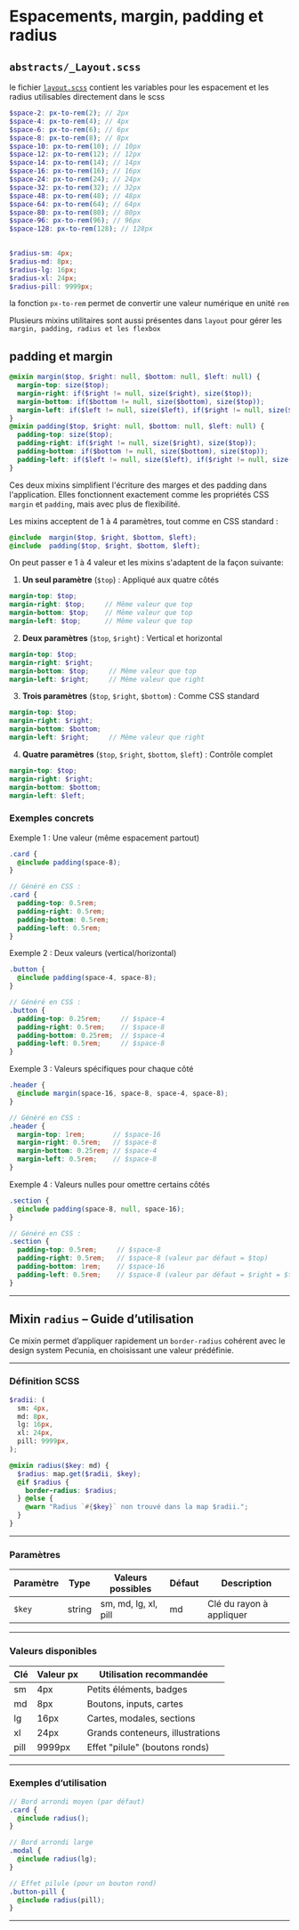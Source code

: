# Espacements, margin, padding et radius

## `abstracts/_Layout.scss`

le fichier [`layout.scss`](https://github.com/Pecunia-App/pecunia-front/blob/dev/src/styles/abstracts/_layout.scss) contient les variables pour les espacement et les radius utilisables directement dans le scss

```scss
$space-2: px-to-rem(2); // 2px
$space-4: px-to-rem(4); // 4px
$space-6: px-to-rem(6); // 6px
$space-8: px-to-rem(8); // 8px
$space-10: px-to-rem(10); // 10px
$space-12: px-to-rem(12); // 12px
$space-14: px-to-rem(14); // 14px
$space-16: px-to-rem(16); // 16px
$space-24: px-to-rem(24); // 24px
$space-32: px-to-rem(32); // 32px
$space-48: px-to-rem(48); // 48px
$space-64: px-to-rem(64); // 64px
$space-80: px-to-rem(80); // 80px
$space-96: px-to-rem(96); // 96px
$space-128: px-to-rem(128); // 128px

  
$radius-sm: 4px;
$radius-md: 8px;
$radius-lg: 16px;
$radius-xl: 24px;
$radius-pill: 9999px;
```

la fonction `px-to-rem` permet de convertir une valeur numérique en unité `rem`

Plusieurs mixins utilitaires sont aussi présentes dans `layout` pour gérer les `margin, padding, radius et les flexbox`

## padding et margin

```scss
@mixin margin($top, $right: null, $bottom: null, $left: null) {
  margin-top: size($top);
  margin-right: if($right != null, size($right), size($top));
  margin-bottom: if($bottom != null, size($bottom), size($top));
  margin-left: if($left != null, size($left), if($right != null, size($right), size($top)));
}
@mixin padding($top, $right: null, $bottom: null, $left: null) {
  padding-top: size($top);
  padding-right: if($right != null, size($right), size($top));
  padding-bottom: if($bottom != null, size($bottom), size($top));
  padding-left: if($left != null, size($left), if($right != null, size($right), size($top)));
}
```
Ces deux mixins simplifient l'écriture des marges et des padding dans l'application. Elles fonctionnent exactement comme les propriétés CSS  `margin`  et  `padding`, mais avec plus de flexibilité.

Les mixins acceptent de 1 à 4 paramètres, tout comme en CSS standard :

```scss
@include  margin($top, $right, $bottom, $left);
@include  padding($top, $right, $bottom, $left);
```
On peut passer e 1 à 4 valeur et les mixins s'adaptent de la façon suivante: 

1) **Un seul paramètre** (`$top`) : Appliqué aux quatre côtés

```scss
margin-top: $top;
margin-right: $top;     // Même valeur que top
margin-bottom: $top;    // Même valeur que top
margin-left: $top;      // Même valeur que top
```

2) **Deux paramètres** (`$top`, `$right`) : Vertical et horizontal

```scss
margin-top: $top;
margin-right: $right;
margin-bottom: $top;     // Même valeur que top
margin-left: $right;     // Même valeur que right
```

3) **Trois paramètres** (`$top`, `$right`, `$bottom`) : Comme CSS standard

```scss
margin-top: $top;
margin-right: $right;
margin-bottom: $bottom;
margin-left: $right;     // Même valeur que right
```

4) **Quatre paramètres** (`$top`, `$right`, `$bottom`, `$left`) : Contrôle complet

```scss
margin-top: $top;
margin-right: $right;
margin-bottom: $bottom;
margin-left: $left;
```

###  Exemples concrets

Exemple 1 : Une valeur (même espacement partout)

```scss
.card {
  @include padding(space-8);
}

// Généré en CSS :
.card {
  padding-top: 0.5rem;
  padding-right: 0.5rem;
  padding-bottom: 0.5rem;
  padding-left: 0.5rem;
}
```

Exemple 2 : Deux valeurs (vertical/horizontal)
```scss
.button {
  @include padding(space-4, space-8);
}

// Généré en CSS :
.button {
  padding-top: 0.25rem;     // $space-4
  padding-right: 0.5rem;    // $space-8
  padding-bottom: 0.25rem;  // $space-4
  padding-left: 0.5rem;     // $space-8
}
```

Exemple 3 : Valeurs spécifiques pour chaque côté
```scss
.header {
  @include margin(space-16, space-8, space-4, space-8);
}

// Généré en CSS :
.header {
  margin-top: 1rem;       // $space-16
  margin-right: 0.5rem;   // $space-8
  margin-bottom: 0.25rem; // $space-4
  margin-left: 0.5rem;    // $space-8
}
```

Exemple 4 : Valeurs nulles pour omettre certains côtés
```scss
.section {
  @include padding(space-8, null, space-16);
}

// Généré en CSS :
.section {
  padding-top: 0.5rem;     // $space-8
  padding-right: 0.5rem;   // $space-8 (valeur par défaut = $top)
  padding-bottom: 1rem;    // $space-16
  padding-left: 0.5rem;    // $space-8 (valeur par défaut = $right = $top)
}
```

---
## Mixin `radius` – Guide d’utilisation

Ce mixin permet d’appliquer rapidement un `border-radius` cohérent avec le design system Pecunia, en choisissant une valeur prédéfinie.

---

### Définition SCSS

```scss
$radii: (
  sm: 4px,
  md: 8px,
  lg: 16px,
  xl: 24px,
  pill: 9999px,
);

@mixin radius($key: md) {
  $radius: map.get($radii, $key);
  @if $radius {
    border-radius: $radius;
  } @else {
    @warn "Radius `#{$key}` non trouvé dans la map $radii.";
  }
}
```

---

### Paramètres

| Paramètre | Type   | Valeurs possibles      | Défaut | Description                  |
|-----------|--------|-----------------------|--------|------------------------------|
| `$key`    | string | sm, md, lg, xl, pill  | md     | Clé du rayon à appliquer     |

---

### Valeurs disponibles

| Clé   | Valeur px | Utilisation recommandée               |
|-------|-----------|---------------------------------------|
| sm    | 4px       | Petits éléments, badges               |
| md    | 8px       | Boutons, inputs, cartes               |
| lg    | 16px      | Cartes, modales, sections             |
| xl    | 24px      | Grands conteneurs, illustrations      |
| pill  | 9999px    | Effet "pilule" (boutons ronds)        |

---

### Exemples d’utilisation

```scss
// Bord arrondi moyen (par défaut)
.card {
  @include radius();
}

// Bord arrondi large
.modal {
  @include radius(lg);
}

// Effet pilule (pour un bouton rond)
.button-pill {
  @include radius(pill);
}
```
---
